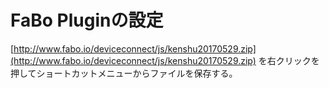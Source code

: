 # FaBo Pluginの設定

[http://www.fabo.io/deviceconnect/js/kenshu20170529.zip](http://www.fabo.io/deviceconnect/js/kenshu20170529.zip) を右クリックを押してショートカットメニューからファイルを保存する。